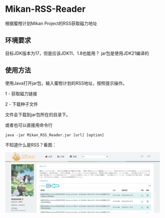 # Mikan-RSS-Reader
根据蜜柑计划Mikan Project的RSS获取磁力地址

## 环境要求
目标JDK版本为17，但是应该JDK11、1.8也能用？
jar包是使用JDK21编译的

## 使用方法
使用Java打开jar包，输入蜜柑计划的RSS地址，按照提示操作。

1 - 获取磁力链接

2 - 下载种子文件

文件会下载到jar包所在的目录下。

或者也可以直接用命令行

```shell
java -jar Mikan_RSS_Reader.jar [url] [option]
```

不知道什么是RSS？看图：

![Screenshot 2024-03-31 123135.png](assets/Screenshot%202024-03-31%20123135.png)
